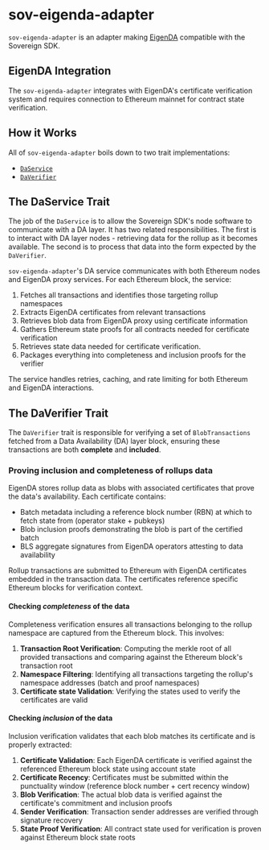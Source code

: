 # sov-eigenda-adapter

`sov-eigenda-adapter` is an adapter making [EigenDA](https://docs.eigencloud.xyz/products/eigenda/core-concepts/overview) compatible with the Sovereign SDK.

## EigenDA Integration

The `sov-eigenda-adapter` integrates with EigenDA's certificate verification system and requires connection to Ethereum mainnet for contract state verification.

## How it Works

All of `sov-eigenda-adapter` boils down to two trait implementations:
 - [`DaService`](https://github.com/Sovereign-Labs/sovereign-sdk/blob/nightly/crates/rollup-interface/src/node/da.rs#L112)
 - [`DaVerifier`](https://github.com/Sovereign-Labs/sovereign-sdk/blob/nightly/crates/rollup-interface/src/state_machine/da.rs#L56)

## The DaService Trait

The job of the `DaService` is to allow the Sovereign SDK's node software to communicate with a DA layer. It has two related responsibilities. The first is to interact with DA layer nodes - retrieving data for the rollup as it becomes available.
The second is to process that data into the form expected by the `DaVerifier`. 

`sov-eigenda-adapter`'s DA service communicates with both Ethereum nodes and EigenDA proxy services. 
For each Ethereum block, the service:

1. Fetches all transactions and identifies those targeting rollup namespaces
2. Extracts EigenDA certificates from relevant transactions
3. Retrieves blob data from EigenDA proxy using certificate information
4. Gathers Ethereum state proofs for all contracts needed for certificate verification
5. Retrieves state data needed for certificate verification.
6. Packages everything into completeness and inclusion proofs for the verifier

The service handles retries, caching, and rate limiting for both Ethereum and EigenDA interactions.

## The DaVerifier Trait

The `DaVerifier` trait is responsible for verifying a set of `BlobTransactions` fetched from a Data Availability (DA) layer block,
ensuring these transactions are both **complete** and **included**.

### Proving inclusion and completeness of rollups data

EigenDA stores rollup data as blobs with associated certificates that prove the data's availability. Each certificate contains:
- Batch metadata including a reference block number (RBN) at which to fetch state from (operator stake + pubkeys)
- Blob inclusion proofs demonstrating the blob is part of the certified batch
- BLS aggregate signatures from EigenDA operators attesting to data availability

Rollup transactions are submitted to Ethereum with EigenDA certificates embedded in the transaction data. The certificates reference specific Ethereum blocks for verification context.

#### Checking _completeness_ of the data

Completeness verification ensures all transactions belonging to the rollup namespace are captured from the Ethereum block. This involves:

1. **Transaction Root Verification**: Computing the merkle root of all provided transactions and comparing against the Ethereum block's transaction root
2. **Namespace Filtering**: Identifying all transactions targeting the rollup's namespace addresses (batch and proof namespaces)
3. **Certificate state Validation**: Verifying the states used to verify the certificates are valid

#### Checking _inclusion_ of the data

Inclusion verification validates that each blob matches its certificate and is properly extracted:

1. **Certificate Validation**: Each EigenDA certificate is verified against the referenced Ethereum block state using account state
2. **Certificate Recency**: Certificates must be submitted within the punctuality window (reference block number + cert recency window)
3. **Blob Verification**: The actual blob data is verified against the certificate's commitment and inclusion proofs
4. **Sender Verification**: Transaction sender addresses are verified through signature recovery
5. **State Proof Verification**: All contract state used for verification is proven against Ethereum block state roots
